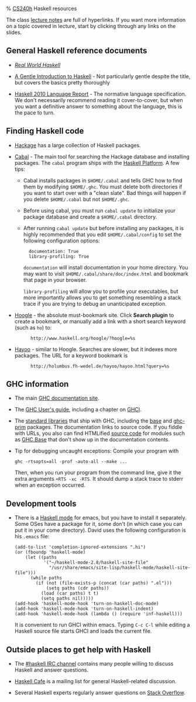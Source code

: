 % [CS240h](..) Haskell resources

The class [lecture notes](../notes/) are full of hyperlinks.  If you
want more information on a topic covered in lecture, start by clicking
through any links on the slides.

## General Haskell reference documents

* [*Real World Haskell*](http://book.realworldhaskell.org/)

* [A Gentle Introduction to Haskell](http://www.haskell.org/tutorial/)
\- Not particularly gentle despite the title, but covers the basics
pretty thoroughly

* [Haskell 2010 Language Report](http://www.haskell.org/onlinereport/haskell2010/)
\- The normative language specification.  We don't necessarily
recommend reading it cover-to-cover, but when you want a definitive
answer to something about the language, this is the pace to turn.

## Finding Haskell code

* [Hackage](http://hackage.haskell.org/packages/archive/pkg-list.html)
  has a large collection of Haskell packages.

* [Cabal](http://www.haskell.org/ghc/docs/7.0-latest/html/Cabal/index.html) 
\- The main tool for searching the Hackage database and installing
packages.  The `cabal` program ships with the
[Haskell Platform][Platform].  A few tips:
    * Cabal installs packages in `$HOME/.cabal` and tells GHC how to
      find them by modifying `$HOME/.ghc`.  You must delete both
      directories if you want to start over with a "clean slate".  Bad
      things will happen if you delete `$HOME/.cabal` but not
      `$HOME/.ghc`.
    * Before using cabal, you must run `cabal update` to initialize
      your package database and create a `$HOME/.cabal` directory.
    * After running `cabal update` but before installing any packages,
      it is highly recommended that you edit `$HOME/.cabal/config` to
      set the following configuration options:

            documentation: True
            library-profiling: True

        `documentation` will install documentation in your home
        directory.  You may want to visit
        `$HOME/.cabal/share/doc/index.html` and bookmark that page in
        your browser.

        `library-profiling` will allow you to profile your
        executables, but more importantly allows you to get something
        resembling a stack trace if you are trying to debug an
        unanticipated exception.
      

* [Hoogle](http://www.haskell.org/hoogle/) - the absolute
  must-bookmark site.  Click **Search plugin** to create a bookmark,
  or manually add a link with a short search keyword (such as `ho`)
  to:

            http://www.haskell.org/hoogle/?hoogle=%s

* [Hayoo](http://holumbus.fh-wedel.de/hayoo/hayoo.html) - similar to
  Hoogle.  Searches are slower, but it indexes more packages.  The URL
  for a keyword bookmark is

            http://holumbus.fh-wedel.de/hayoo/hayoo.html?query=%s

## GHC information

* The main
  [GHC documentation site](http://haskell.org/haskellwiki/GHC).

* The
[GHC User's guide](http://www.haskell.org/ghc/docs/latest/html/users_guide/index.html),
including a chapter on
[GHCI](http://www.haskell.org/ghc/docs/latest/html/users_guide/ghci.html).

* The
[standard libraries](http://www.haskell.org/ghc/docs/latest/html/libraries/index.html)
that ship with GHC, including the
[base](http://www.haskell.org/ghc/docs/latest/html/libraries/base-4.4.0.0/index.html)
and
[ghc-prim](http://www.haskell.org/ghc/docs/latest/html/libraries/ghc-prim-0.2.0.0/index.html)
packages.  The documentation links to source code.  If you fiddle with
URLs, you also can find HTMLified
[source code](http://www.haskell.org/ghc/docs/latest/html/libraries/base-4.4.0.0/src/)
for modules such as
[GHC.Base](http://www.haskell.org/ghc/docs/latest/html/libraries/base-4.4.0.0/src/GHC-Base.html)
that don't show up in the documentation contents.

* Tip for debugging uncaught exceptions:  Compile your program with

    ~~~~
    ghc -rtsopts=all -prof -auto-all --make ...
    ~~~~

    Then, when you run your program from the command line, give it the
    extra arguments `+RTS -xc -RTS`.  It should dump a stack trace to
    stderr when an exception occurred.

## Development tools

* There is a
  [Haskell mode](http://projects.haskell.org/haskellmode-emacs/) for
  emacs, but you have to install it separately.  Some OSes have a
  package for it, some don't (in which case you can put it in your
  come directory).  David uses the following configuration is his
  `.emacs` file:

    ~~~~
    (add-to-list 'completion-ignored-extensions ".hi")
    (or (fboundp 'haskell-mode)
        (let ((paths
               '("~/haskell-mode-2.8/haskell-site-file"
                 "/usr/share/emacs/site-lisp/haskell-mode/haskell-site-file")))
          (while paths
            (if (not (file-exists-p (concat (car paths) ".el")))
                (setq paths (cdr paths))
              (load (car paths) t t)
              (setq paths nil)))))
    (add-hook 'haskell-mode-hook 'turn-on-haskell-doc-mode)
    (add-hook 'haskell-mode-hook 'turn-on-haskell-indent)
    (add-hook 'haskell-mode-hook (lambda () (require 'inf-haskell)))
    ~~~~

    It is convenient to run GHCI within emacs.  Typing `C-c C-l` while
    editing a Haskell source file starts GHCI and loads the current
    file.


## Outside places to get help with Haskell

* The
[#haskell IRC channel](http://www.haskell.org/haskellwiki/IRC_channel)
contains many people willing to discuss Haskell and answer questions.

* [Haskell Cafe](http://www.haskell.org/mailman/listinfo/haskell-cafe)
is a mailing list for general Haskell-related discussion.

* Several Haskell experts regularly answer questions on
[Stack Overflow](http://stackoverflow.com/questions/tagged/haskell).


[Platform]: http://hackage.haskell.org/platform/

